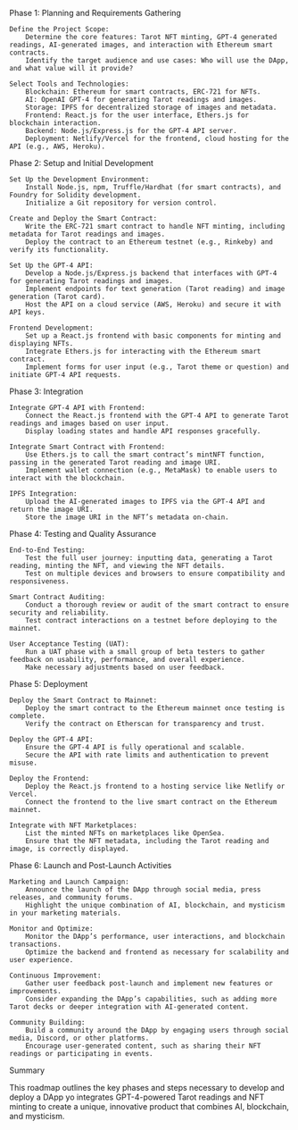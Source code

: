 Phase 1: Planning and Requirements Gathering

    Define the Project Scope:
        Determine the core features: Tarot NFT minting, GPT-4 generated readings, AI-generated images, and interaction with Ethereum smart contracts.
        Identify the target audience and use cases: Who will use the DApp, and what value will it provide?

    Select Tools and Technologies:
        Blockchain: Ethereum for smart contracts, ERC-721 for NFTs.
        AI: OpenAI GPT-4 for generating Tarot readings and images.
        Storage: IPFS for decentralized storage of images and metadata.
        Frontend: React.js for the user interface, Ethers.js for blockchain interaction.
        Backend: Node.js/Express.js for the GPT-4 API server.
        Deployment: Netlify/Vercel for the frontend, cloud hosting for the API (e.g., AWS, Heroku).

Phase 2: Setup and Initial Development

    Set Up the Development Environment:
        Install Node.js, npm, Truffle/Hardhat (for smart contracts), and Foundry for Solidity development.
        Initialize a Git repository for version control.

    Create and Deploy the Smart Contract:
        Write the ERC-721 smart contract to handle NFT minting, including metadata for Tarot readings and images.
        Deploy the contract to an Ethereum testnet (e.g., Rinkeby) and verify its functionality.

    Set Up the GPT-4 API:
        Develop a Node.js/Express.js backend that interfaces with GPT-4 for generating Tarot readings and images.
        Implement endpoints for text generation (Tarot reading) and image generation (Tarot card).
        Host the API on a cloud service (AWS, Heroku) and secure it with API keys.

    Frontend Development:
        Set up a React.js frontend with basic components for minting and displaying NFTs.
        Integrate Ethers.js for interacting with the Ethereum smart contract.
        Implement forms for user input (e.g., Tarot theme or question) and initiate GPT-4 API requests.

Phase 3: Integration

    Integrate GPT-4 API with Frontend:
        Connect the React.js frontend with the GPT-4 API to generate Tarot readings and images based on user input.
        Display loading states and handle API responses gracefully.

    Integrate Smart Contract with Frontend:
        Use Ethers.js to call the smart contract’s mintNFT function, passing in the generated Tarot reading and image URI.
        Implement wallet connection (e.g., MetaMask) to enable users to interact with the blockchain.

    IPFS Integration:
        Upload the AI-generated images to IPFS via the GPT-4 API and return the image URI.
        Store the image URI in the NFT’s metadata on-chain.

Phase 4: Testing and Quality Assurance

    End-to-End Testing:
        Test the full user journey: inputting data, generating a Tarot reading, minting the NFT, and viewing the NFT details.
        Test on multiple devices and browsers to ensure compatibility and responsiveness.

    Smart Contract Auditing:
        Conduct a thorough review or audit of the smart contract to ensure security and reliability.
        Test contract interactions on a testnet before deploying to the mainnet.

    User Acceptance Testing (UAT):
        Run a UAT phase with a small group of beta testers to gather feedback on usability, performance, and overall experience.
        Make necessary adjustments based on user feedback.

Phase 5: Deployment

    Deploy the Smart Contract to Mainnet:
        Deploy the smart contract to the Ethereum mainnet once testing is complete.
        Verify the contract on Etherscan for transparency and trust.

    Deploy the GPT-4 API:
        Ensure the GPT-4 API is fully operational and scalable.
        Secure the API with rate limits and authentication to prevent misuse.

    Deploy the Frontend:
        Deploy the React.js frontend to a hosting service like Netlify or Vercel.
        Connect the frontend to the live smart contract on the Ethereum mainnet.

    Integrate with NFT Marketplaces:
        List the minted NFTs on marketplaces like OpenSea.
        Ensure that the NFT metadata, including the Tarot reading and image, is correctly displayed.

Phase 6: Launch and Post-Launch Activities

    Marketing and Launch Campaign:
        Announce the launch of the DApp through social media, press releases, and community forums.
        Highlight the unique combination of AI, blockchain, and mysticism in your marketing materials.

    Monitor and Optimize:
        Monitor the DApp’s performance, user interactions, and blockchain transactions.
        Optimize the backend and frontend as necessary for scalability and user experience.

    Continuous Improvement:
        Gather user feedback post-launch and implement new features or improvements.
        Consider expanding the DApp’s capabilities, such as adding more Tarot decks or deeper integration with AI-generated content.

    Community Building:
        Build a community around the DApp by engaging users through social media, Discord, or other platforms.
        Encourage user-generated content, such as sharing their NFT readings or participating in events.

Summary

This roadmap outlines the key phases and steps necessary to develop and deploy a DApp yo integrates GPT-4-powered Tarot readings and NFT minting to create a unique, innovative product that combines AI, blockchain, and mysticism.
